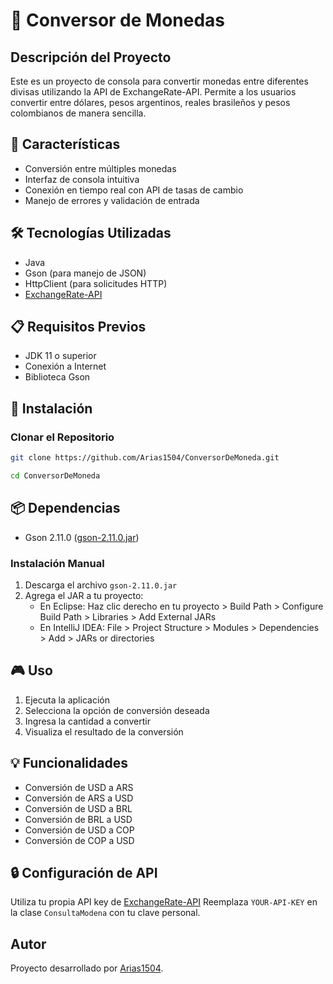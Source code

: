 # 💱 Conversor de Monedas

## Descripción del Proyecto
Este es un proyecto de consola para convertir monedas entre diferentes divisas utilizando la API de ExchangeRate-API. Permite a los usuarios convertir entre dólares, pesos argentinos, reales brasileños y pesos colombianos de manera sencilla.

## 🌟 Características
- Conversión entre múltiples monedas
- Interfaz de consola intuitiva
- Conexión en tiempo real con API de tasas de cambio
- Manejo de errores y validación de entrada

## 🛠️ Tecnologías Utilizadas
- Java
- Gson (para manejo de JSON)
- HttpClient (para solicitudes HTTP)
- [ExchangeRate-API](https://www.exchangerate-api.com/)

## 📋 Requisitos Previos
- JDK 11 o superior
- Conexión a Internet
- Biblioteca Gson

## 🚀 Instalación

### Clonar el Repositorio
```bash
git clone https://github.com/Arias1504/ConversorDeMoneda.git
```
```bash
cd ConversorDeMoneda 
```

## 📦 Dependencias
- Gson 2.11.0 ([gson-2.11.0.jar](https://mvnrepository.com/artifact/com.google.code.gson/gson/2.11.0))

### Instalación Manual
1. Descarga el archivo `gson-2.11.0.jar`
2. Agrega el JAR a tu proyecto:
   - En Eclipse: Haz clic derecho en tu proyecto > Build Path > Configure Build Path > Libraries > Add External JARs
   - En IntelliJ IDEA: File > Project Structure > Modules > Dependencies > Add > JARs or directories

## 🎮 Uso
1. Ejecuta la aplicación
2. Selecciona la opción de conversión deseada
4. Ingresa la cantidad a convertir
5. Visualiza el resultado de la conversión

## 💡 Funcionalidades
- Conversión de USD a ARS
- Conversión de ARS a USD
- Conversión de USD a BRL
- Conversión de BRL a USD
- Conversión de USD a COP
- Conversión de COP a USD

## 🔒 Configuración de API
Utiliza tu propia API key de [ExchangeRate-API](https://www.exchangerate-api.com/)
Reemplaza `YOUR-API-KEY` en la clase `ConsultaModena` con tu clave personal.

## Autor
Proyecto desarrollado por [Arias1504](https://github.com/Arias1504).
